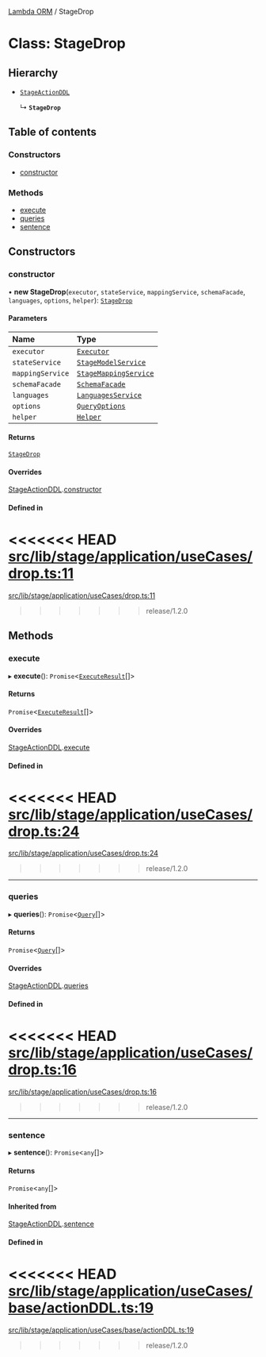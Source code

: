 [Lambda ORM](../README.md) / StageDrop

# Class: StageDrop

## Hierarchy

- [`StageActionDDL`](StageActionDDL.md)

  ↳ **`StageDrop`**

## Table of contents

### Constructors

- [constructor](StageDrop.md#constructor)

### Methods

- [execute](StageDrop.md#execute)
- [queries](StageDrop.md#queries)
- [sentence](StageDrop.md#sentence)

## Constructors

### constructor

• **new StageDrop**(`executor`, `stateService`, `mappingService`, `schemaFacade`, `languages`, `options`, `helper`): [`StageDrop`](StageDrop.md)

#### Parameters

| Name | Type |
| :------ | :------ |
| `executor` | [`Executor`](../interfaces/Executor.md) |
| `stateService` | [`StageModelService`](StageModelService.md) |
| `mappingService` | [`StageMappingService`](StageMappingService.md) |
| `schemaFacade` | [`SchemaFacade`](SchemaFacade.md) |
| `languages` | [`LanguagesService`](LanguagesService.md) |
| `options` | [`QueryOptions`](../interfaces/QueryOptions.md) |
| `helper` | [`Helper`](Helper.md) |

#### Returns

[`StageDrop`](StageDrop.md)

#### Overrides

[StageActionDDL](StageActionDDL.md).[constructor](StageActionDDL.md#constructor)

#### Defined in

<<<<<<< HEAD
[src/lib/stage/application/useCases/drop.ts:11](https://github.com/lambda-orm/lambdaorm/blob/2f28c8f6/src/lib/stage/application/useCases/drop.ts#L11)
=======
[src/lib/stage/application/useCases/drop.ts:11](https://github.com/lambda-orm/lambdaorm/blob/73ae43da/src/lib/stage/application/useCases/drop.ts#L11)
>>>>>>> release/1.2.0

## Methods

### execute

▸ **execute**(): `Promise`\<[`ExecuteResult`](../interfaces/ExecuteResult.md)[]\>

#### Returns

`Promise`\<[`ExecuteResult`](../interfaces/ExecuteResult.md)[]\>

#### Overrides

[StageActionDDL](StageActionDDL.md).[execute](StageActionDDL.md#execute)

#### Defined in

<<<<<<< HEAD
[src/lib/stage/application/useCases/drop.ts:24](https://github.com/lambda-orm/lambdaorm/blob/2f28c8f6/src/lib/stage/application/useCases/drop.ts#L24)
=======
[src/lib/stage/application/useCases/drop.ts:24](https://github.com/lambda-orm/lambdaorm/blob/73ae43da/src/lib/stage/application/useCases/drop.ts#L24)
>>>>>>> release/1.2.0

___

### queries

▸ **queries**(): `Promise`\<[`Query`](Query.md)[]\>

#### Returns

`Promise`\<[`Query`](Query.md)[]\>

#### Overrides

[StageActionDDL](StageActionDDL.md).[queries](StageActionDDL.md#queries)

#### Defined in

<<<<<<< HEAD
[src/lib/stage/application/useCases/drop.ts:16](https://github.com/lambda-orm/lambdaorm/blob/2f28c8f6/src/lib/stage/application/useCases/drop.ts#L16)
=======
[src/lib/stage/application/useCases/drop.ts:16](https://github.com/lambda-orm/lambdaorm/blob/73ae43da/src/lib/stage/application/useCases/drop.ts#L16)
>>>>>>> release/1.2.0

___

### sentence

▸ **sentence**(): `Promise`\<`any`[]\>

#### Returns

`Promise`\<`any`[]\>

#### Inherited from

[StageActionDDL](StageActionDDL.md).[sentence](StageActionDDL.md#sentence)

#### Defined in

<<<<<<< HEAD
[src/lib/stage/application/useCases/base/actionDDL.ts:19](https://github.com/lambda-orm/lambdaorm/blob/2f28c8f6/src/lib/stage/application/useCases/base/actionDDL.ts#L19)
=======
[src/lib/stage/application/useCases/base/actionDDL.ts:19](https://github.com/lambda-orm/lambdaorm/blob/73ae43da/src/lib/stage/application/useCases/base/actionDDL.ts#L19)
>>>>>>> release/1.2.0
